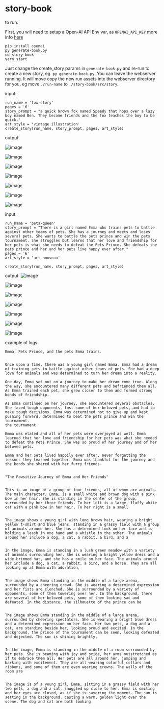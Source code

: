 ﻿# story-book

to run:

First, you will need to setup a Open-AI API Env var, as `OPENAI_API_KEY` more info [here](https://help.openai.com/en/articles/5112595-best-practices-for-api-key-safety)
```
pip install openai
py generate-book.py
cd story-book
yarn start
```

Just change the create_story params in `generate-book.py` and re-run to create a new story, eg. `py generate-book.py`. You can leave the webserver running. It will move copy the new run assets into the webserver directory for you, eg move `./run-name` to `./story-book/src/story`.


input:
```
run_name = 'fox-story'
pages = '6'
story_prompt = "a quick brown fox named Speedy that hops over a lazy boy named Ben. They become friends and the fox teaches the boy to be quick."
art_style = 'vintage illustration'
create_story(run_name, story_prompt, pages, art_style)
```

output:

![image](https://user-images.githubusercontent.com/2433091/208545495-14ee8589-f824-4f7e-8742-47a55bc39719.png)

![image](https://user-images.githubusercontent.com/2433091/208545533-09fff710-3df5-469c-a938-032aa5f9631e.png)

![image](https://user-images.githubusercontent.com/2433091/208545554-e6acb4d4-8528-46af-9734-025fb2cedd1e.png)

![image](https://user-images.githubusercontent.com/2433091/208545575-48a485eb-fa01-4d02-9e42-018673d027ce.png)

![image](https://user-images.githubusercontent.com/2433091/208545593-43a956c7-ce32-40d2-95ba-94b441773370.png)

![image](https://user-images.githubusercontent.com/2433091/208545614-068781c6-c94f-4b2e-bfab-aa5069e55829.png)

![image](https://user-images.githubusercontent.com/2433091/208545629-cd5e37b4-ce37-4a9f-b82c-a2810d210fc0.png)


input:
```
run_name = 'pets-queen'
story_prompt = "There is a girl named Emma who trains pets to battle against other teams of pets. She has a journey and meets and loses several pets. She wants to battle the pets prince and win the pets tournament. She struggles but learns that her love and friendship for her pets is what she needs to defeat the Pets Prince. She defeats the pets prince and her and her pets live happy ever after."
pages = '6'
art_style = 'art nouveau'

create_story(run_name, story_prompt, pages, art_style)
```

output:
![image](https://user-images.githubusercontent.com/2433091/208549890-fbf5ed69-d601-45a5-a409-18254927ae82.png)

![image](https://user-images.githubusercontent.com/2433091/208549906-996cfcc6-5f27-41ee-bf7d-b4f6d4c0d5c0.png)

![image](https://user-images.githubusercontent.com/2433091/208549927-3d013422-75ce-436a-a712-c9bca9a54fd3.png)

![image](https://user-images.githubusercontent.com/2433091/208549952-e8b2d52c-dfaa-4007-9e54-d45a39b37a8e.png)

![image](https://user-images.githubusercontent.com/2433091/208549968-c2a7fb1d-f939-4902-b697-a0379567933e.png)

![image](https://user-images.githubusercontent.com/2433091/208549984-b5668cba-1276-4f13-93d7-0f1bfbfd201d.png)

![image](https://user-images.githubusercontent.com/2433091/208550006-2f28377e-3ebb-4fdc-8499-ffa028a535d4.png)

example of logs:
```
Emma, Pets Prince, and the pets Emma trains.


Once upon a time, there was a young girl named Emma. Emma had a dream of training pets to battle against other teams of pets. She had a deep love for animals and was determined to turn her dream into a reality.

One day, Emma set out on a journey to make her dream come true. Along the way, she encountered many different pets and befriended them all. As Emma trained each pet, she grew closer to them and formed strong bonds of friendship.

As Emma continued on her journey, she encountered several obstacles. She faced tough opponents, lost some of her beloved pets, and had to make tough decisions. Emma was determined not to give up and kept pushing forward, determined to beat the pets prince and win the tournament.
the tournament.

Emma was elated and all of her pets were overjoyed as well. Emma learned that her love and friendship for her pets was what she needed to defeat the Pets Prince. She was so proud of her journey and of her beloved pets.

Emma and her pets lived happily ever after, never forgetting the lessons they learned together. Emma was thankful for the journey and the bonds she shared with her furry friends.


"The Pawsitive Journey of Emma and Her Friends"


This is an image of a group of four friends, all of whom are animals. The main character, Emma, is a small white and brown dog with a pink bow in her hair. She is standing in the center of the group, surrounded by her three friends. To her left is a large, fluffy white cat with a pink bow in her hair. To her right is a small


The image shows a young girl with long brown hair, wearing a bright yellow t-shirt and blue jeans, standing in a grassy field with a group of animals around her. She has a determined look on her face and is holding a leash in one hand and a whistle in the other. The animals around her include a dog, a cat, a rabbit, a bird, and a


In the image, Emma is standing in a lush green meadow with a variety of animals surrounding her. She is wearing a bright yellow dress and a wide-brimmed hat, and she has a smile on her face. The animals around her include a dog, a cat, a rabbit, a bird, and a horse. They are all looking up at Emma with adoration,


The image shows Emma standing in the middle of a large arena, surrounded by a cheering crowd. She is wearing a determined expression and her fists are clenched. She is surrounded by a variety of opponents, some of them towering over her. In the background, there are several of her beloved pets, some of them looking sad and defeated. In the distance, the silhouette of the prince can be


The image shows Emma standing in the middle of a large arena, surrounded by cheering spectators. She is wearing a bright blue dress and a determined expression on her face. Her two pets, a dog and a cat, are standing beside her, looking proud and excited. In the background, the prince of the tournament can be seen, looking defeated and dejected. The sun is shining brightly,


In the image, Emma is standing in the middle of a room surrounded by her pets. She is beaming with joy and pride, her arms outstretched as if to embrace them all. Her pets are all around her, jumping and barking with excitement. They are all wearing colorful collars and ribbons, and some of them are even wearing crowns. The walls of the room are


The image is of a young girl, Emma, sitting in a grassy field with her two pets, a dog and a cat, snuggled up close to her. Emma is smiling and her eyes are closed, as if she is savoring the moment. The sun is setting in the background, casting a warm, golden light over the scene. The dog and cat are both looking
```
